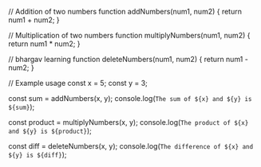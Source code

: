 // Addition of two numbers
function addNumbers(num1, num2) {
  return num1 + num2;
}

// Multiplication of two numbers
function multiplyNumbers(num1, num2) {
  return num1 * num2;
}

// bhargav learning 
function deleteNumbers(num1, num2) {
  return num1 - num2;
}

// Example usage
const x = 5;
const y = 3;

const sum = addNumbers(x, y);
console.log(`The sum of ${x} and ${y} is ${sum}`);

const product = multiplyNumbers(x, y);
console.log(`The product of ${x} and ${y} is ${product}`);

const diff = deleteNumbers(x, y);
console.log(`The difference of ${x} and ${y} is ${diff}`);
